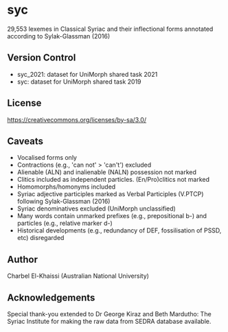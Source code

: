# syc

29,553 lexemes in Classical Syriac and their inflectional forms annotated according to Sylak-Glassman (2016) 

## Version Control

+ syc_2021: dataset for UniMorph shared task 2021
+ syc: dataset for UniMorph shared task 2019

## License 

https://creativecommons.org/licenses/by-sa/3.0/

## Caveats

+ Vocalised forms only
+ Contractions (e.g., 'can not' > 'can't') excluded
+ Alienable (ALN) and inalienable (NALN) possession not marked
+ Clitics included as independent particles. (En/Pro)clitics not marked
+ Homomorphs/homonyms included
+ Syriac adjective participles marked as Verbal Participles (V.PTCP) following Sylak-Glassman (2016)
+ Syriac denominatives excluded (UniMorph unclassified)
+ Many words contain unmarked prefixes (e.g., prepositional b-) and particles (e.g., relative marker d-) 
+ Historical developments (e.g., redundancy of DEF, fossilisation of PSSD, etc) disregarded

## Author

Charbel El-Khaissi (Australian National University)

## Acknowledgements

Special thank-you extended to Dr George Kiraz and Beth Mardutho: The Syriac Institute for making the raw data from SEDRA database available.
